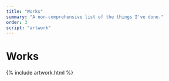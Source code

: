```yaml
---
title: "Works"
summary: "A non-comprehensive list of the things I've done."
order: 3
script: "artwork"
---
```

# Works

{% include artwork.html %}